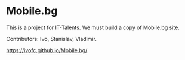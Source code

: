 # Mobile.bg
This is a project for IT-Talents. We must build a copy of Mobile.bg site.

Contributors: Ivo, Stanislav, Vladimir.


https://ivofc.github.io/Mobile.bg/